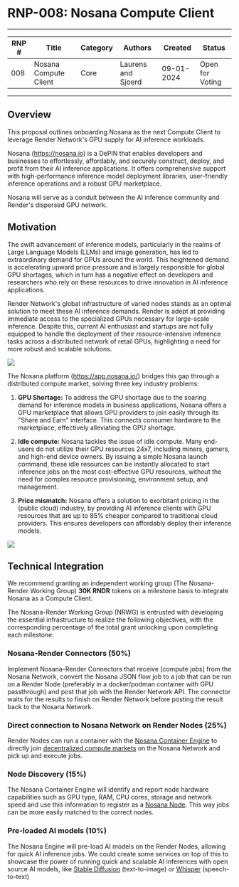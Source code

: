 ﻿# RNP-008: Nosana Compute Client

  

---

| RNP # | Title | Category | Authors | Created | Status |
| ----- | --------------------- | -------- | ------------------ | ---------- |------- |
| 008 | Nosana Compute Client | Core | Laurens and Sjoerd | 09-01-2024 | Open for Voting |

---

## Overview
  
This proposal outlines onboarding Nosana as the next Compute Client to leverage Render Network's GPU supply for AI inference workloads.


Nosana (https://nosana.io) is a DePIN that enables developers and businesses to effortlessly, affordably, and securely construct, deploy, and profit from their AI inference applications. It offers comprehensive support with high-performance inference model deployment libraries, user-friendly inference operations and a robust GPU marketplace.

  

Nosana will serve as a conduit between the AI inference community and Render's dispersed GPU network.

  
  

## Motivation

The swift advancement of inference models, particularly in the realms of Large Language Models (LLMs) and image generation, has led to extraordinary demand for GPUs around the world. This heightened demand is accelerating upward price pressure and is largely responsible for global GPU shortages, which in turn has a negative effect on developers and researchers who rely on these resources to drive innovation in AI inference applications.

  

Render Network's global infrastructure of varied nodes stands as an optimal solution to meet these AI inference demands. Render is adept at providing immediate access to the specialized GPUs necessary for large-scale inference. Despite this, current AI enthusiast and startups are not fully equipped to handle the deployment of their resource-intensive inference tasks across a distributed network of retail GPUs, highlighting a need for more robust and scalable solutions.

  
  
  

![](https://lh7-us.googleusercontent.com/TJZN7LOSGSYnJ-SrwqKUVaFRSalbzq98pomF96d-vx6I3av3Dxqya2wDS9mjli3t6qqyGxHUULDcnkeC85oNSJy6w_YQ8pBz_NwCjljWXDVCNr4mjz-oD043H7PotwRXTmagZ-Zc6xoB2kylyJhUoX4)

  

The Nosana platform (https://app.nosana.io/) bridges this gap through a distributed compute market, solving three key industry problems:

  

1. **GPU Shortage:** To address the GPU shortage due to the soaring demand for inference models in business applications, Nosana offers a GPU marketplace that allows GPU providers to join easily through its "Share and Earn" interface. This connects consumer hardware to the marketplace, effectively alleviating the GPU shortage.

  

2. **Idle compute:** Nosana tackles the issue of idle compute. Many end-users do not utilize their GPU resources 24x7, including miners, gamers, and high-end device owners. By issuing a simple Nosana launch command, these idle resources can be instantly allocated to start inference jobs on the most cost-effective GPU resources, without the need for complex resource provisioning, environment setup, and management.

  

3. **Price mismatch:** Nosana offers a solution to exorbitant pricing in the (public cloud) industry, by providing AI inference clients with GPU resources that are up to 85% cheaper compared to traditional cloud providers. This ensures developers can affordably deploy their inference models.

  

![](https://lh7-us.googleusercontent.com/aflJH9o8a1NgjGuCLDzeVUhtP53fm1vA8i_0sERPfYaweMz3UvMyQvW3iPTvLwfBP7GJ2nJfggt590uGt_iOk3HYPv3yXqhwRTy7QuKFrJPUpvGeA5O8WW47DNkZFSvB12LdExyrwQRaQ_Tk57Mcz_8)

  

## Technical Integration

  

We recommend granting an independent working group (The Nosana-Render Working Group) **30K RNDR** tokens on a milestone basis to integrate Nosana as a Compute Client.

  

The Nosana-Render Working Group (NRWG) is entrusted with developing the essential infrastructure to realize the following objectives, with the corresponding percentage of the total grant unlocking upon completing each milestone:

  

### Nosana-Render Connectors (50%)

  

Implement Nosana-Render Connectors that receive [compute jobs] from the Nosana Network, convert the Nosana JSON flow job to a job that can be run on a Render Node (preferably in a docker/podman container with GPU passthrough) and post that job with the Render Network API. The connector waits for the results to finish on Render Network before posting the result back to the Nosana Network.

  

### Direct connection to Nosana Network on Render Nodes (25%)

  

Render Nodes can run a container with the [Nosana Container Engine](https://github.com/nosana-ci/nosana-node) to directly join [decentralized compute markets](https://docs.nosana.io/protocols/jobs.html) on the Nosana Network and pick up and execute jobs.

  

### Node Discovery (15%)

  

The Nosana Container Engine will identify and report node hardware capabilities such as GPU type, RAM, CPU cores, storage and network speed and use this information to register as a [Nosana Node](https://docs.nosana.io/protocols/nodes.html). This way jobs can be more easily matched to the correct nodes.

  

### Pre-loaded AI models (10%)

  

The Nosana Engine will pre-load AI models on the Render Nodes, allowing for quick AI inference jobs. We could create some services on top of this to showcase the power of running quick and scalable AI inferences with open source AI models, like [Stable Diffusion](https://hub.docker.com/r/nosana/stable-diffusion) (text-to-image) or [Whisper](https://hub.docker.com/r/nosana/whisper) (speech-to-text)
